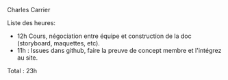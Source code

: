 Charles Carrier

Liste des heures:

- 12h Cours,  négociation entre équipe et construction de la doc (storyboard, maquettes, etc).
- 11h : Issues dans github, faire la preuve de concept membre et l'intégrez au site.

Total : 23h